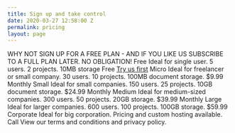 ```yaml
---
title: Sign up and take control
date: 2020-03-27 12:58:00 Z
permalink: pricing
layout: page
---
```


WHY NOT SIGN UP FOR A FREE PLAN - AND IF YOU LIKE US SUBSCRIBE TO A FULL PLAN LATER. NO OBLIGATION!
Free
Ideal for single user. 5 users. 2 projects. 10MB storage
Free
[Try us first](https://app.simpris.com/register/new/)
Micro
Ideal for freelancer or small company. 30 users. 10 projects. 100MB document storage.
$9.99
Monthly
Small
Ideal for small companies. 150 users. 25 projects. 10GB document storage.
$24.99
Monthly
Medium
Ideal for medium-sized companies. 300 users. 50 projects. 20GB storage.
$39.99
Monthly
Large
Ideal for larger companies. 600 users. 100 projects. 100GB storage.
$59.99
Corporate
Ideal for big corporation. Pricing and custom hosting available.
Call
View our terms and conditions and privacy policy.